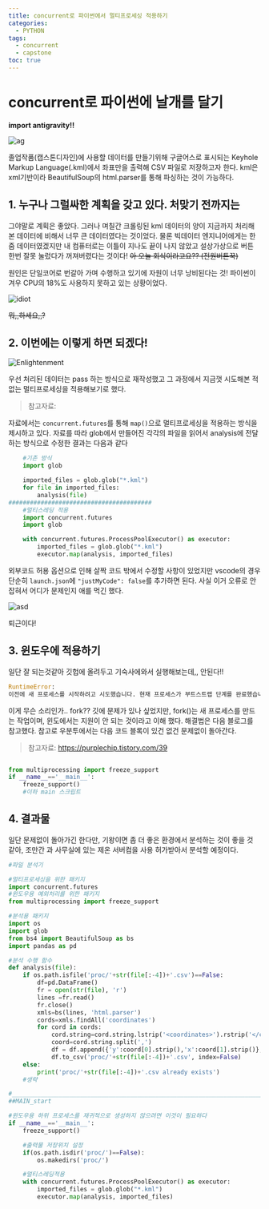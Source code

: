 ```yaml
---
title: concurrent로 파이썬에서 멀티프로세싱 적용하기
categories:
  - PYTHON
tags:
  - concurrent
  - capstone
toc: true
---
```


# concurrent로 파이썬에 날개를 달기

**import antigravity&#33;&#33;**

![ag](/assets/img/ag.jpg)

졸업작품(캡스톤디자인)에 사용할 데이터를 만들기위해 구글어스로 표시되는 Keyhole Markup Language(.kml)에서 좌표만을 출력해 CSV 파일로 저장하고자 한다.
kml은 xml기반이라 BeautifulSoup의 html.parser를 통해 파싱하는 것이 가능하다.

## 1. 누구나 그럴싸한 계획을 갖고 있다. 처맞기 전까지는

그야말로 계획은 좋았다. 그러나 며칠간 크롤링된 kml 데이터의 양이 지금까지 처리해본 데이터에 비해서 너무 큰 데이터였다는 것이었다. 물론 빅데이터 엔지니어에게는 한 줌 데이터였겠지만 내 컴퓨터로는 이틀이 지나도 끝이 나지 않았고 설상가상으로 버튼 한번 잘못 눌렀다가 꺼져버렸다는 것이다!
~~아 오늘 회식이라고요?? (전원버튼꾹)~~

원인은 단일코어로 번갈아 가며 수행하고 있기에 자원이 너무 낭비된다는 것! 파이썬이 겨우 CPU의 18%도 사용하지 못하고 있는 상황이었다.

![idiot](/assets/img/idiot.png)

~~뭐,,하세요,,?~~

## 2. 이번에는 이렇게 하면 되겠다&#33;

![Enlightenment](/assets/img/Enlightenment.jpg)

우선 처리된 데이터는 pass 하는 방식으로 재작성했고 그 과정에서 지금껏 시도해본 적 없는 멀티프로세싱을 적용해보기로 했다.

> 참고자료:

자료에서는 `concurrent.futures`를 통해 `map()`으로 멀티프로세싱을 적용하는 방식을 제시하고 있다.
자료를 따라 glob에서 만들어진 각각의 파일을 읽어서 analysis에 전달하는 방식으로 수정한 결과는 다음과 같다

~~~python
    #기존 방식
    import glob

    imported_files = glob.glob("*.kml")
    for file in imported_files:
        analysis(file)
########################################
    #멀티스레딩 적용
    import concurrent.futures
    import glob

    with concurrent.futures.ProcessPoolExecutor() as executor:
        imported_files = glob.glob("*.kml")
        executor.map(analysis, imported_files)
~~~

외부코드 허용 옵션으로 인해 살짝 코드 밖에서 수정할 사항이 있었지만 vscode의 경우 단순히 `launch.json`에 `"justMyCode": false`를 추가하면 된다. 사실 이거 오류로 안 잡혀서 어디가 문제인지 애를 먹긴 했다.

![asd](/assets/img/161269103-764e305f-2a37-4239-a33c-862bc4f2512b.png)

퇴근이다!

## 3. 윈도우에 적용하기

일단 잘 되는것같아 깃헙에 올려두고 기숙사에와서 실행해보는데,, 안된다!!

~~~python
RuntimeError: 
이전에 새 프로세스를 시작하려고 시도했습니다. 현재 프로세스가 부트스트랩 단계를 완료했습니다. 이것은 아마도 당신이 시작하기 위해 포크를 사용하지 않는다는 것을 의미합니다 자식 프로세스와 적절한 관용구를 사용하는 것을 잊었습니다. 메인 모듈에서: __name__ == '__main__'인 경우: freeze_support()…. 프로그램이 다음과 같은 경우 "freeze_support()" 행을 생략할 수 있습니다. 실행 파일을 생성하기 위해 고정되지 않습니다.
~~~

이게 무슨 소리인가.. fork?? 깃에 문제가 있나 싶었지만, fork()는 새 프로세스를 만드는 작업이며, 윈도에서는 지원이 안 되는 것이라고 이해 했다. 해결법은 다음 블로그를 참고했다. 참고로 우분투에서는 다음 코드 블록이 있건 없건 문제없이 돌아간다.

> 참고자료: <https://purplechip.tistory.com/39>

~~~python

from multiprocessing import freeze_support
if __name__=='__main__':
    freeze_support()
    #이하 main 스크립트
~~~

## 4. 결과물

일단 문제없이 돌아가긴 한다만, 기왕이면 좀 더 좋은 환경에서 분석하는 것이 좋을 것 같아, 조만간 과 사무실에 있는 제온 서버컴을 사용 허가받아서 분석할 예정이다.

~~~python
#파일 분석기 

#멀티프로세싱을 위한 패키지
import concurrent.futures
#윈도우용 예외처리를 위한 패키지
from multiprocessing import freeze_support

#분석용 패키지
import os
import glob
from bs4 import BeautifulSoup as bs
import pandas as pd

#분석 수행 함수
def analysis(file):
    if os.path.isfile('proc/'+str(file[:-4])+'.csv')==False:
        df=pd.DataFrame()
        fr = open(str(file), 'r') 
        lines =fr.read() 
        fr.close()
        xmls=bs(lines, 'html.parser')
        cords=xmls.findAll('coordinates')
        for cord in cords:
            cord.string=cord.string.lstrip('<coordinates>').rstrip('</coordinates>')
            coord=cord.string.split(',')
            df = df.append({'y':coord[0].strip(),'x':coord[1].strip()}, ignore_index=True)
            df.to_csv('proc/'+str(file[:-4])+'.csv', index=False)
    else:
        print('proc/'+str(file[:-4])+'.csv already exists')  
    #생략

#_______________________________________________________________________________  
##MAIN_start

#윈도우용 하위 프로세스를 재귀적으로 생성하지 않으려면 이것이 필요하다
if __name__=='__main__':
    freeze_support()

    #출력물 저장위치 설정
    if(os.path.isdir('proc/')==False):
        os.makedirs('proc/')  

    #멀티스레딩적용
    with concurrent.futures.ProcessPoolExecutor() as executor:
        imported_files = glob.glob("*.kml")
        executor.map(analysis, imported_files)
~~~
